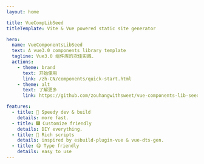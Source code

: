 ```yaml
---
layout: home

title: VueCompLibSeed
titleTemplate: Vite & Vue powered static site generator

hero:
  name: VueComponentsLibSeed
  text: A vue3.0 components library template
  tagline: Vue3.0 组件库的次佳实践.
  actions:
    - theme: brand
      text: 开始使用
      link: /zh-CN/components/quick-start.html
    - theme: alt
      text: 了解更多
      link: https://github.com/zouhangwithsweet/vue-components-lib-seed

features:
  - title: 🌈 Speedy dev & build
    details: more fast.
  - title: 🎆 Customize friendly
    details: DIY everything.
  - title: 🍭 Rich scripts
    details: inspired by esbuild-plugin-vue & vue-dts-gen.
  - title: 😋 Type friendly
    details: easy to use
---
```

